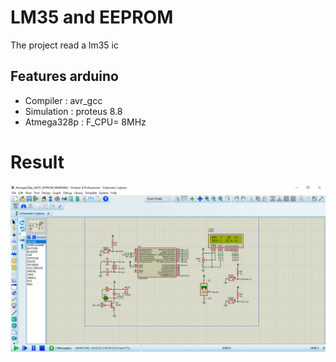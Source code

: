 
# LM35 and EEPROM 

The project read a lm35 ic

## Features arduino

- Compiler      : avr_gcc
- Simulation    : proteus 8.8
- Atmega328p    : F_CPU= 8MHz

# Result
![image info](./Image/Lm35_Eeprom.png)